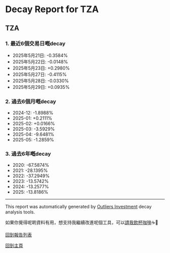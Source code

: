 # Decay Report for TZA

## TZA

### 1. 最近6個交易日嘅decay

- 2025年5月21日: -0.3584%
- 2025年5月22日: -0.0148%
- 2025年5月23日: +0.2980%
- 2025年5月27日: -0.4115%
- 2025年5月28日: -0.0330%
- 2025年5月29日: +0.0935%

### 2. 過去6個月嘅decay

- 2024-12: -1.8988%
- 2025-01: +0.2111%
- 2025-02: +0.0166%
- 2025-03: -3.5929%
- 2025-04: -9.6481%
- 2025-05: -1.2859%

### 3. 過去6年嘅decay

- 2020: -67.5874%
- 2021: -28.1395%
- 2022: -37.2949%
- 2023: -13.5742%
- 2024: -13.2577%
- 2025: -13.8186%

------------------------------
This report was automatically generated by [Outliers Investment](https://outliersecon.github.io/Outliers-Investment/) decay analysis tools.

如果你覺得呢啲資料有用，想支持我繼續改進呢個工具，可以[請我飲杯咖啡](https://buymeacoffee.com/outliersecon)☕🙏

[回到報告列表](https://outliersecon.github.io/Outliers-Investment/reports/reports_public)

[回到主頁](https://outliersecon.github.io/Outliers-Investment/)